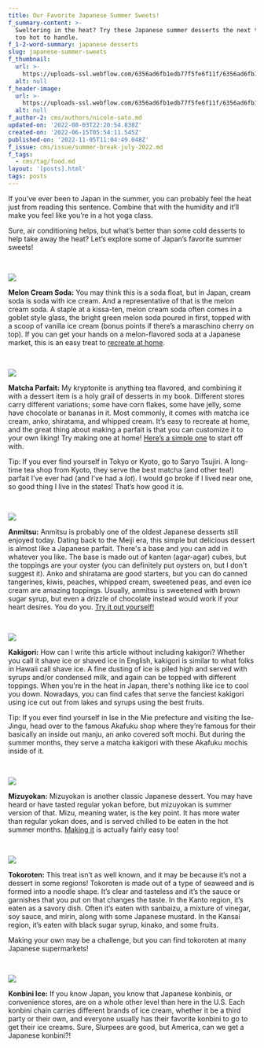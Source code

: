 ```yaml
---
title: Our Favorite Japanese Summer Sweets!
f_summary-content: >-
  Sweltering in the heat? Try these Japanese summer desserts the next time it's
  too hot to handle.
f_1-2-word-summary: japanese desserts
slug: japanese-summer-sweets
f_thumbnail:
  url: >-
    https://uploads-ssl.webflow.com/6356ad6fb1edb77f5fe6f11f/6356ad6fb1edb755d3e6fda1_dessert%20banner%20(1).png
  alt: null
f_header-image:
  url: >-
    https://uploads-ssl.webflow.com/6356ad6fb1edb77f5fe6f11f/6356ad6fb1edb740e9e6fda2_himitsudo.jpeg
  alt: null
f_author-2: cms/authors/nicole-sato.md
updated-on: '2022-08-03T22:20:54.838Z'
created-on: '2022-06-15T05:54:11.545Z'
published-on: '2022-11-05T11:04:49.048Z'
f_issue: cms/issue/summer-break-july-2022.md
f_tags:
  - cms/tag/food.md
layout: '[posts].html'
tags: posts
---
```


If you’ve ever been to Japan in the summer, you can probably feel the heat just from reading this sentence. Combine that with the humidity and it’ll make you feel like you’re in a hot yoga class.

Sure, air conditioning helps, but what’s better than some cold desserts to help take away the heat? Let’s explore some of Japan’s favorite summer sweets!

‍

![](https://uploads-ssl.webflow.com/6356ad6fb1edb77f5fe6f11f/6356ad6fb1edb7a2bee6fda3_cream_soda_800.jpeg)

**Melon Cream Soda:** You may think this is a soda float, but in Japan, cream soda is soda with ice cream. And a representative of that is the melon cream soda. A staple at a kissa-ten, melon cream soda often comes in a goblet style glass, the bright green melon soda poured in first, topped with a scoop of vanilla ice cream (bonus points if there’s a maraschino cherry on top). If you can get your hands on a melon-flavored soda at a Japanese market, this is an easy treat to [recreate at home](https://www.justonecookbook.com/cream-soda/).

‍

![](https://uploads-ssl.webflow.com/6356ad6fb1edb77f5fe6f11f/6356ad6fb1edb7ce34e6fda4_matcha%20parfait.jpeg)

**Matcha Parfait:** My kryptonite is anything tea flavored, and combining it with a dessert item is a holy grail of desserts in my book. Different stores carry different variations; some have corn flakes, some have jelly, some have chocolate or bananas in it. Most commonly, it comes with matcha ice cream, anko, shiratama, and whipped cream. It’s easy to recreate at home, and the great thing about making a parfait is that you can customize it to your own liking! Try making one at home! [Here’s a simple one](https://www.umami-insider.com/recipe-matcha-parfait/) to start off with.

Tip: If you ever find yourself in Tokyo or Kyoto, go to Saryo Tsujiri. A long-time tea shop from Kyoto, they serve the best matcha (and other tea!) parfait I’ve ever had (and I’ve had a _lot_). I would go broke if I lived near one, so good thing I live in the states! That’s how good it is.

‍

![](https://uploads-ssl.webflow.com/6356ad6fb1edb77f5fe6f11f/6356ad6fb1edb705bfe6fda5_anmitsu.jpeg)

**Anmitsu:** Anmitsu is probably one of the oldest Japanese desserts still enjoyed today. Dating back to the Meiji era, this simple but delicious dessert is almost like a Japanese parfait. There's a base and you can add in whatever you like. The base is made out of kanten (agar-agar) cubes, but the toppings are your oyster (you can definitely put oysters on, but I don't suggest it). Anko and shiratama are good starters, but you can do canned tangerines, kiwis, peaches, whipped cream, sweetened peas, and even ice cream are amazing toppings. Usually, anmitsu is sweetened with brown sugar syrup, but even a drizzle of chocolate instead would work if your heart desires. You do you. [Try it out yourself!](https://www.justonecookbook.com/anmitsu/)

‍

![](https://uploads-ssl.webflow.com/6356ad6fb1edb77f5fe6f11f/6356ad6fb1edb740e9e6fda2_himitsudo.jpeg)

**Kakigori:** How can I write this article without including kakigori? Whether you call it shave ice or shaved ice in English, kakigori is similar to what folks in Hawaii call shave ice. A fine dusting of ice is piled high and served with syrups and/or condensed milk, and again can be topped with different toppings. When you're in the heat in Japan, there's nothing like ice to cool you down. Nowadays, you can find cafes that serve the fanciest kakigori using ice cut out from lakes and syrups using the best fruits.

Tip: If you ever find yourself in Ise in the Mie prefecture and visiting the Ise-Jingu, head over to the famous Akafuku shop where they’re famous for their basically an inside out manju, an anko covered soft mochi. But during the summer months, they serve a matcha kakigori with these Akafuku mochis inside of it.

‍

![](https://uploads-ssl.webflow.com/6356ad6fb1edb77f5fe6f11f/6356ad6fb1edb72da7e6fda6_mizuyokan.jpeg)

**Mizuyokan:** Mizuyokan is another classic Japanese dessert. You may have heard or have tasted regular yokan before, but mizuyokan is summer version of that. Mizu, meaning water, is the key point. It has more water than regular yokan does, and is served chilled to be eaten in the hot summer months. [Making it](https://www.justonecookbook.com/mizu-yokan/) is actually fairly easy too!

‍

![](https://uploads-ssl.webflow.com/6356ad6fb1edb77f5fe6f11f/6356ad6fb1edb792a1e6fda7_tokoroten.jpeg)

**Tokoroten:** This treat isn’t as well known, and it may be because it’s not a dessert in some regions! Tokoroten is made out of a type of seaweed and is formed into a noodle shape. It’s clear and tasteless and it’s the sauce or garnishes that you put on that changes the taste. In the Kanto region, it’s eaten as a savory dish. Often it’s eaten with sanbaizu, a mixture of vinegar, soy sauce, and mirin, along with some Japanese mustard. In the Kansai region, it’s eaten with black sugar syrup, kinako, and some fruits.

Making your own may be a challenge, but you can find tokoroten at many Japanese supermarkets!

‍

![](https://uploads-ssl.webflow.com/6356ad6fb1edb77f5fe6f11f/6356ad6fb1edb7d337e6fda8_konbini%20ice.jpeg)

**Konbini Ice:** If you know Japan, you know that Japanese konbinis, or convenience stores, are on a whole other level than here in the U.S. Each konbini chain carries different brands of ice cream, whether it be a third party or their own, and everyone usually has their favorite konbini to go to get their ice creams. Sure, Slurpees are good, but America, can we get a Japanese konbini?!
